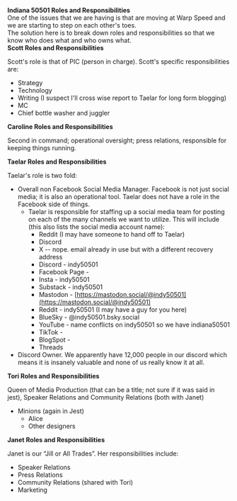 **Indiana 50501 Roles and Responsibilities**  
One of the issues that we are having is that are moving at Warp Speed and we are starting to step on each other's toes.  
The solution here is to break down roles and responsibilities so that we know who does what and who owns what.  
**Scott Roles and Responsibilities**

Scott's role is that of PIC (person in charge).  Scott's specific responsibilities are:

* Strategy  
* Technology  
* Writing (I suspect I'll cross wise report to Taelar for long form blogging)  
* MC  
* Chief bottle washer and juggler

**Caroline Roles and Responsibilities**

Second in command; operational oversight; press relations, responsible for keeping things running.  

**Taelar Roles and Responsibilities**

Taelar's role is two fold:

* Overall non Facebook Social Media Manager.  Facebook is not just social media; it is also an operational tool.  Taelar does not have a role in the Facebook side of things.  
  * Taelar is responsible for staffing up a social media team for posting on each of the many channels we want to utilize.  This will include (this also lists the social media account name):  
    * Reddit (I may have someone to hand off to Taelar)  
    * Discord  
    * X \-- nope. email already in use but with a different recovery address  
    * Discord \- indy50501  
    * Facebook Page \-   
    * Insta \- indy50501  
    * Substack \- indy50501  
    * Mastodon \- [https://mastodon.social/@indy50501](https://mastodon.social/@indy50501)  
    * Reddit \- indy50501 (I may have a guy for you here)  
    * BlueSky \- @indy50501.bsky.social  
    * YouTube \- name conflicts on indy50501 so we have indiana50501  
    * TikTok \-  
    * BlogSpot \- 
    * Threads  
* Discord Owner.  We apparently have 12,000 people in our discord which means it is insanely valuable and none of us really know it at all.

**Tori Roles and Responsibilities**

Queen of Media Production (that can be a title; not sure if it was said in jest), Speaker Relations and Community Relations (both with Janet)

* Minions (again in Jest)
  * Alice
  * Other designers

**Janet Roles and Responsibilities**

Janet is our “Jill or All Trades”. Her responsibilities include:

* Speaker Relations
* Press Relations
* Community Relations (shared with Tori)
* Marketing

